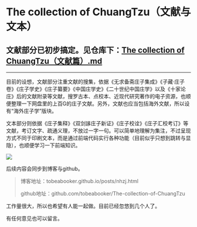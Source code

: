 # The collection of ChuangTzu（文献与文本）

## 文献部分已初步搞定。见仓库下：[The collection of ChuangTzu（文献篇）.md](https://github.com/tobeabooker/The-collection-of-ChuangTzu/blob/main/The%20collection%20of%20ChuangTzu%EF%BC%88%E6%96%87%E7%8C%AE%E7%AF%87%EF%BC%89.md)

---

目前的设想，文献部分注重文献的搜集，依据《无求备斋庄子集成》《子藏·庄子卷》《庄子学史》《庄子纂要》《中国庄学史》《二十世纪中国庄学》以及《十家论庄》后的文献附录等文献，搜罗古本、点校本、近现代研究著作的电子资源，也顺便整理一下网盘里的上百G的庄子文献。另外，文献也应当包括海外文献，所以设有“海外庄子学”版块。

文本部分则依据《庄子集释》《双剑誃庄子新证》《庄子校诠》《庄子汇校考订》等文献，考订文字、疏通义理，不放过一字一句。可以简单地理解为集注，不过呈现方式不同于印刷文本，而是通过前端代码实行各种功能（目前似乎只想到跳转与显隐），也顺便学习一下前端知识。

![](https://s3.bmp.ovh/imgs/2022/10/12/8883fd53a948d38e.gif)

后续内容会同步到博客与github。

>博客地址：tobeabooker.github.io/posts/nhzj.html
>
>github地址：github.com/tobeabooker/The-collection-of-ChuangTzu

工作量很大，所以也希望有人能一起做。目前已经忽悠到几个人了。

有任何意见也可以留言。


